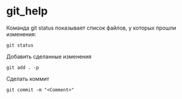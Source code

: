 # git_help

Команда git status показывает список файлов, у которых прошли изменения:  

    git status
    
Добавить сделанные изменения  

    git add . -p
    
Сделать коммит  

    git commit -m "<Comment>"
    
    

    
    
     
